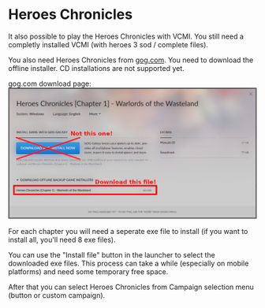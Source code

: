 # Heroes Chronicles

It also possible to play the Heroes Chronicles with VCMI. You still need a completly installed VCMI (with heroes 3 sod / complete files).

You also need Heroes Chronicles from [gog.com](https://www.gog.com/en/game/heroes_chronicles_all_chapters). You need to download the offline installer. CD installations are not supported yet.

gog.com download page:
![GoG-Installer-Chr](images/gog_offline_installer_chr.png)

For each chapter you will need a seperate exe file to install (if you want to install all, you'll need 8 exe files).

You can use the "Install file" button in the launcher to select the downloaded exe files. This process can take a while (especially on mobile platforms) and need some temporary free space.

After that you can select Heroes Chronicles from Campaign selection menu (button or custom campaign).
